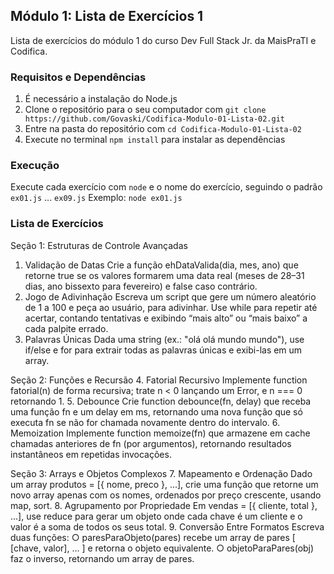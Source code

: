 ## Módulo 1: Lista de Exercícios 1

Lista de exercícios do módulo 1 do curso Dev Full Stack Jr. da MaisPraTI e Codifica.

### Requisitos e Dependências

1. É necessário a instalação do Node.js
2. Clone o repositório para o seu computador com `git clone https://github.com/Govaski/Codifica-Modulo-01-Lista-02.git`
3. Entre na pasta do repositório com `cd Codifica-Modulo-01-Lista-02`
4. Execute no terminal `npm install` para instalar as dependências

### Execução
 
Execute cada exercício com `node` e o nome do exercício, seguindo o padrão `ex01.js` ... `ex09.js`
Exemplo: `node ex01.js`

### Lista de Exercícios

Seção 1: Estruturas de Controle Avançadas 
1. Validação de Datas 
Crie a função ehDataValida(dia, mes, ano) que retorne true se os valores 
formarem  uma  data  real  (meses  de  28–31  dias,  ano  bissexto  para 
fevereiro) e false caso contrário. 
2. Jogo de Adivinhação 
Escreva  um  script  que  gere um número aleatório de 1 a 100 e peça ao 
usuário,  para  adivinhar.  Use  while  para  repetir  até  acertar,  contando 
tentativas e exibindo “mais alto” ou “mais baixo” a cada palpite errado. 
3. Palavras Únicas 
Dada uma string (ex.: "olá olá mundo mundo"), use if/else e for para extrair 
todas as palavras únicas e exibi-las em um array. 
 
Seção 2: Funções e Recursão 
4. Fatorial Recursivo 
Implemente function fatorial(n) de forma recursiva; trate n < 0 lançando 
um Error, e n === 0 retornando 1. 
5. Debounce 
Crie function debounce(fn, delay) que receba uma função fn e um delay 
em  ms,  retornando  uma  nova  função  que  só  executa  fn  se  não  for 
chamada novamente dentro do intervalo. 
6. Memoization 
Implemente  function  memoize(fn)  que  armazene  em  cache  chamadas 
anteriores de fn (por argumentos), retornando resultados instantâneos em 
repetidas invocações. 
 
Seção 3: Arrays e Objetos Complexos 
7. Mapeamento e Ordenação 
Dado  um  array  produtos  =  [{  nome,  preco  },  ...],  crie  uma  função  que 
retorne  um  novo  array  apenas  com  os  nomes,  ordenados  por  preço 
crescente, usando map, sort. 
8. Agrupamento por Propriedade 
Em vendas = [{ cliente, total }, ...], use reduce para gerar um objeto onde 
cada chave é um cliente e o valor é a soma de todos os seus total. 
9. Conversão Entre Formatos 
Escreva duas funções: 
○  paresParaObjeto(pares) recebe um array de pares [ [chave, 
valor], ... ] e retorna o objeto equivalente. 
○  objetoParaPares(obj)  faz  o  inverso,  retornando  um  array  de 
pares.